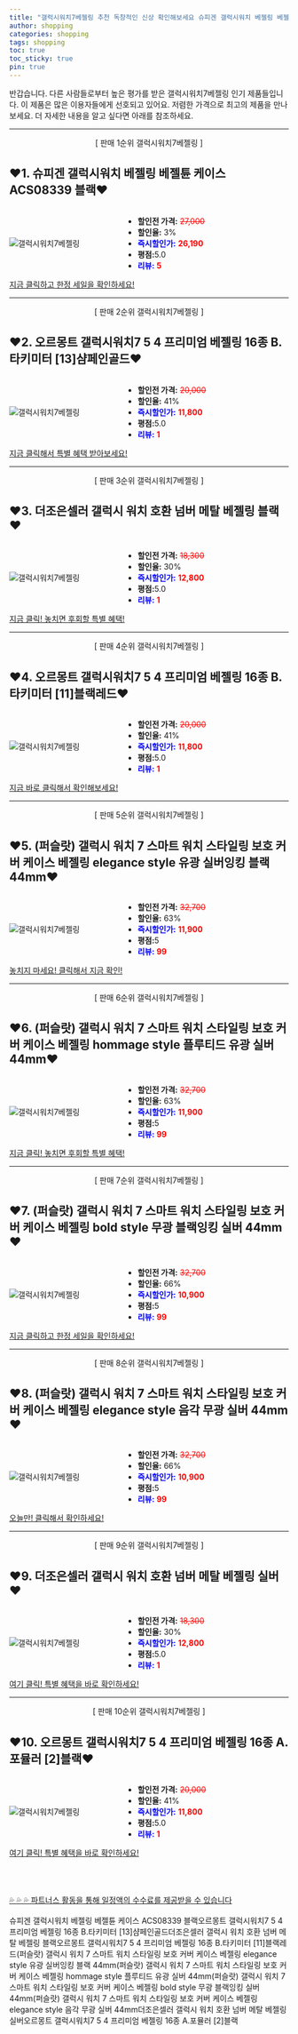 ```yaml
---
title: "갤럭시워치7베젤링 추천 독창적인 신상 확인해보세요 슈피겐 갤럭시워치 베젤링 베젤튠 케이스"
author: shopping
categories: shopping
tags: shopping
toc: true
toc_sticky: true
pin: true
---
```

반갑습니다. 다른 사람들로부터 높은 평가를 받은 갤럭시워치7베젤링 인기 제품들입니다. 이 제품은 많은 이용자들에게 선호되고 있어요. 저렴한 가격으로 최고의 제품을 만나보세요. 더 자세한 내용을 알고 싶다면 아래를 참조하세요.

---
<p class="toplist" style="margin: 0 auto; display: block; width: fit-content;">[ 판매 1순위 갤럭시워치7베젤링 ]</p>

<h2><strong>❤️1. 슈피겐 갤럭시워치 베젤링 베젤튠 케이스 ACS08339 블랙❤️</strong></h2>

<div style="display: flex; align-items: center;">
    <div style="flex: 0.4;">
        <img src="https://thumbnail6.coupangcdn.com/thumbnails/remote/230x230ex/image/retail/images/1692474672220655-b8cef6ec-ba3b-4870-9718-90a3e06e49f2.jpg" alt="갤럭시워치7베젤링" style="max-width: 100%;">
    </div>
    <div style="flex: 0.6; margin-left: 10px;">
        <ul>
            <li><strong>할인전 가격:</strong> <del style="color: red;">27,000</del></li>
            <li><strong>할인율:</strong> 3%</li>
            <li><span style='color:blue'><strong>즉시할인가:</strong></span> <span style='color:red'><strong>26,190</strong></span></li>
            <li><strong>평점:</strong>5.0</li>
            <li><span style='color:blue'><strong>리뷰:</strong></span> <span style='color:red'><strong>5</strong></span></li>
        </ul>
    </div>
</div>
<div class="center">
    <a href="https://William4Davisa.github.io?lptag=AF9450613&subid=githubio&pageKey=8151304708&traceid=V0-153&itemId=23198121941&vendorItemId=90230707920" class="myButton">
        지금 클릭하고 한정 세일을 확인하세요!
    </a>
</div>


---
<p class="toplist" style="margin: 0 auto; display: block; width: fit-content;">[ 판매 2순위 갤럭시워치7베젤링 ]</p>

<h2><strong>❤️2. 오르몽트 갤럭시워치7 5 4 프리미엄 베젤링 16종 B.타키미터 [13]샴페인골드❤️</strong></h2>

<div style="display: flex; align-items: center;">
    <div style="flex: 0.4;">
        <img src="https://thumbnail8.coupangcdn.com/thumbnails/remote/230x230ex/image/vendor_inventory/9d6b/21b3732f72ede64b6c51d55c212ebbe9c0f09a3f29d52c24c52063362b60.jpg" alt="갤럭시워치7베젤링" style="max-width: 100%;">
    </div>
    <div style="flex: 0.6; margin-left: 10px;">
        <ul>
            <li><strong>할인전 가격:</strong> <del style="color: red;">20,000</del></li>
            <li><strong>할인율:</strong> 41%</li>
            <li><span style='color:blue'><strong>즉시할인가:</strong></span> <span style='color:red'><strong>11,800</strong></span></li>
            <li><strong>평점:</strong>5.0</li>
            <li><span style='color:blue'><strong>리뷰:</strong></span> <span style='color:red'><strong>1</strong></span></li>
        </ul>
    </div>
</div>
<div class="center">
    <a href="https://William4Davisa.github.io?lptag=AF9450613&subid=githubio&pageKey=8234116116&traceid=V0-153&itemId=23701762083&vendorItemId=90726808709" class="myButton">
        지금 클릭해서 특별 혜택 받아보세요!
    </a>
</div>


---
<p class="toplist" style="margin: 0 auto; display: block; width: fit-content;">[ 판매 3순위 갤럭시워치7베젤링 ]</p>

<h2><strong>❤️3. 더조은셀러 갤럭시 워치 호환 넘버 메탈 베젤링 블랙❤️</strong></h2>

<div style="display: flex; align-items: center;">
    <div style="flex: 0.4;">
        <img src="https://thumbnail6.coupangcdn.com/thumbnails/remote/230x230ex/image/vendor_inventory/fe7f/49c87cd8c30108778b893cb39813a306f5af30a89ed770b135f873543b26.jpg" alt="갤럭시워치7베젤링" style="max-width: 100%;">
    </div>
    <div style="flex: 0.6; margin-left: 10px;">
        <ul>
            <li><strong>할인전 가격:</strong> <del style="color: red;">18,300</del></li>
            <li><strong>할인율:</strong> 30%</li>
            <li><span style='color:blue'><strong>즉시할인가:</strong></span> <span style='color:red'><strong>12,800</strong></span></li>
            <li><strong>평점:</strong>5.0</li>
            <li><span style='color:blue'><strong>리뷰:</strong></span> <span style='color:red'><strong>1</strong></span></li>
        </ul>
    </div>
</div>
<div class="center">
    <a href="https://William4Davisa.github.io?lptag=AF9450613&subid=githubio&pageKey=8232713293&traceid=V0-153&itemId=23696525128&vendorItemId=90721635538" class="myButton">
        지금 클릭! 놓치면 후회할 특별 혜택!
    </a>
</div>


---
<p class="toplist" style="margin: 0 auto; display: block; width: fit-content;">[ 판매 4순위 갤럭시워치7베젤링 ]</p>

<h2><strong>❤️4. 오르몽트 갤럭시워치7 5 4 프리미엄 베젤링 16종 B.타키미터 [11]블랙레드❤️</strong></h2>

<div style="display: flex; align-items: center;">
    <div style="flex: 0.4;">
        <img src="https://thumbnail6.coupangcdn.com/thumbnails/remote/230x230ex/image/vendor_inventory/4381/93131f6931f62d34b4d427a02559ef54aa51117bbda070023a187324b5c5.jpg" alt="갤럭시워치7베젤링" style="max-width: 100%;">
    </div>
    <div style="flex: 0.6; margin-left: 10px;">
        <ul>
            <li><strong>할인전 가격:</strong> <del style="color: red;">20,000</del></li>
            <li><strong>할인율:</strong> 41%</li>
            <li><span style='color:blue'><strong>즉시할인가:</strong></span> <span style='color:red'><strong>11,800</strong></span></li>
            <li><strong>평점:</strong>5.0</li>
            <li><span style='color:blue'><strong>리뷰:</strong></span> <span style='color:red'><strong>1</strong></span></li>
        </ul>
    </div>
</div>
<div class="center">
    <a href="https://William4Davisa.github.io?lptag=AF9450613&subid=githubio&pageKey=8234116116&traceid=V0-153&itemId=23701762057&vendorItemId=90726808626" class="myButton">
        지금 바로 클릭해서 확인해보세요!
    </a>
</div>


---
<p class="toplist" style="margin: 0 auto; display: block; width: fit-content;">[ 판매 5순위 갤럭시워치7베젤링 ]</p>

<h2><strong>❤️5. (퍼슬랏) 갤럭시 워치 7 스마트 워치 스타일링 보호 커버 케이스 베젤링 elegance style 유광 실버잉킹 블랙 44mm❤️</strong></h2>

<div style="display: flex; align-items: center;">
    <div style="flex: 0.4;">
        <img src="https://thumbnail10.coupangcdn.com/thumbnails/remote/230x230ex/image/vendor_inventory/bafe/45f229ef1c9c06250572490026685fe932975220fa06684a13f9af96e59d.jpg" alt="갤럭시워치7베젤링" style="max-width: 100%;">
    </div>
    <div style="flex: 0.6; margin-left: 10px;">
        <ul>
            <li><strong>할인전 가격:</strong> <del style="color: red;">32,700</del></li>
            <li><strong>할인율:</strong> 63%</li>
            <li><span style='color:blue'><strong>즉시할인가:</strong></span> <span style='color:red'><strong>11,900</strong></span></li>
            <li><strong>평점:</strong>5</li>
            <li><span style='color:blue'><strong>리뷰:</strong></span> <span style='color:red'><strong>99</strong></span></li>
        </ul>
    </div>
</div>
<div class="center">
    <a href="https://William4Davisa.github.io?lptag=AF9450613&subid=githubio&pageKey=8232095429&traceid=V0-153&itemId=23694027311&vendorItemId=90719152631" class="myButton">
        놓치지 마세요! 클릭해서 지금 확인!
    </a>
</div>


---
<p class="toplist" style="margin: 0 auto; display: block; width: fit-content;">[ 판매 6순위 갤럭시워치7베젤링 ]</p>

<h2><strong>❤️6. (퍼슬랏) 갤럭시 워치 7 스마트 워치 스타일링 보호 커버 케이스 베젤링 hommage style 플루티드 유광 실버 44mm❤️</strong></h2>

<div style="display: flex; align-items: center;">
    <div style="flex: 0.4;">
        <img src="https://thumbnail8.coupangcdn.com/thumbnails/remote/230x230ex/image/vendor_inventory/b104/684be775ccd5ac6c3a7e3acf436b30433190a5a02611a59fcae3a3463c82.jpg" alt="갤럭시워치7베젤링" style="max-width: 100%;">
    </div>
    <div style="flex: 0.6; margin-left: 10px;">
        <ul>
            <li><strong>할인전 가격:</strong> <del style="color: red;">32,700</del></li>
            <li><strong>할인율:</strong> 63%</li>
            <li><span style='color:blue'><strong>즉시할인가:</strong></span> <span style='color:red'><strong>11,900</strong></span></li>
            <li><strong>평점:</strong>5</li>
            <li><span style='color:blue'><strong>리뷰:</strong></span> <span style='color:red'><strong>99</strong></span></li>
        </ul>
    </div>
</div>
<div class="center">
    <a href="https://William4Davisa.github.io?lptag=AF9450613&subid=githubio&pageKey=8232131737&traceid=V0-153&itemId=23694177085&vendorItemId=90719300318" class="myButton">
        지금 클릭! 놓치면 후회할 특별 혜택!
    </a>
</div>


---
<p class="toplist" style="margin: 0 auto; display: block; width: fit-content;">[ 판매 7순위 갤럭시워치7베젤링 ]</p>

<h2><strong>❤️7. (퍼슬랏) 갤럭시 워치 7 스마트 워치 스타일링 보호 커버 케이스 베젤링 bold style 무광 블랙잉킹 실버 44mm❤️</strong></h2>

<div style="display: flex; align-items: center;">
    <div style="flex: 0.4;">
        <img src="https://thumbnail9.coupangcdn.com/thumbnails/remote/230x230ex/image/vendor_inventory/07e4/a503095eccdb97fd1d01c785b17dcc7e56c09457c2cb6d6931665ac5aeb3.jpg" alt="갤럭시워치7베젤링" style="max-width: 100%;">
    </div>
    <div style="flex: 0.6; margin-left: 10px;">
        <ul>
            <li><strong>할인전 가격:</strong> <del style="color: red;">32,700</del></li>
            <li><strong>할인율:</strong> 66%</li>
            <li><span style='color:blue'><strong>즉시할인가:</strong></span> <span style='color:red'><strong>10,900</strong></span></li>
            <li><strong>평점:</strong>5</li>
            <li><span style='color:blue'><strong>리뷰:</strong></span> <span style='color:red'><strong>99</strong></span></li>
        </ul>
    </div>
</div>
<div class="center">
    <a href="https://William4Davisa.github.io?lptag=AF9450613&subid=githubio&pageKey=8232111945&traceid=V0-153&itemId=23694089522&vendorItemId=90719214095" class="myButton">
        지금 클릭하고 한정 세일을 확인하세요!
    </a>
</div>


---
<p class="toplist" style="margin: 0 auto; display: block; width: fit-content;">[ 판매 8순위 갤럭시워치7베젤링 ]</p>

<h2><strong>❤️8. (퍼슬랏) 갤럭시 워치 7 스마트 워치 스타일링 보호 커버 케이스 베젤링 elegance style 음각 무광 실버 44mm❤️</strong></h2>

<div style="display: flex; align-items: center;">
    <div style="flex: 0.4;">
        <img src="https://thumbnail9.coupangcdn.com/thumbnails/remote/230x230ex/image/vendor_inventory/ebd8/fb0c44b8c3e02bcef6de08fc11bef46516a2a890731ed38dd976f368b811.jpg" alt="갤럭시워치7베젤링" style="max-width: 100%;">
    </div>
    <div style="flex: 0.6; margin-left: 10px;">
        <ul>
            <li><strong>할인전 가격:</strong> <del style="color: red;">32,700</del></li>
            <li><strong>할인율:</strong> 66%</li>
            <li><span style='color:blue'><strong>즉시할인가:</strong></span> <span style='color:red'><strong>10,900</strong></span></li>
            <li><strong>평점:</strong>5</li>
            <li><span style='color:blue'><strong>리뷰:</strong></span> <span style='color:red'><strong>99</strong></span></li>
        </ul>
    </div>
</div>
<div class="center">
    <a href="https://William4Davisa.github.io?lptag=AF9450613&subid=githubio&pageKey=8232073898&traceid=V0-153&itemId=23693946603&vendorItemId=90719072696" class="myButton">
        오늘만! 클릭해서 확인하세요!
    </a>
</div>


---
<p class="toplist" style="margin: 0 auto; display: block; width: fit-content;">[ 판매 9순위 갤럭시워치7베젤링 ]</p>

<h2><strong>❤️9. 더조은셀러 갤럭시 워치 호환 넘버 메탈 베젤링 실버❤️</strong></h2>

<div style="display: flex; align-items: center;">
    <div style="flex: 0.4;">
        <img src="https://thumbnail6.coupangcdn.com/thumbnails/remote/230x230ex/image/vendor_inventory/1c8e/fbf859062692373e85c00742e38958123b3a0a7f1d1d70dd5d716338aef0.jpg" alt="갤럭시워치7베젤링" style="max-width: 100%;">
    </div>
    <div style="flex: 0.6; margin-left: 10px;">
        <ul>
            <li><strong>할인전 가격:</strong> <del style="color: red;">18,300</del></li>
            <li><strong>할인율:</strong> 30%</li>
            <li><span style='color:blue'><strong>즉시할인가:</strong></span> <span style='color:red'><strong>12,800</strong></span></li>
            <li><strong>평점:</strong>5.0</li>
            <li><span style='color:blue'><strong>리뷰:</strong></span> <span style='color:red'><strong>1</strong></span></li>
        </ul>
    </div>
</div>
<div class="center">
    <a href="https://William4Davisa.github.io?lptag=AF9450613&subid=githubio&pageKey=8232713293&traceid=V0-153&itemId=23696525136&vendorItemId=90721635575" class="myButton">
        여기 클릭! 특별 혜택을 바로 확인하세요!
    </a>
</div>


---
<p class="toplist" style="margin: 0 auto; display: block; width: fit-content;">[ 판매 10순위 갤럭시워치7베젤링 ]</p>

<h2><strong>❤️10. 오르몽트 갤럭시워치7 5 4 프리미엄 베젤링 16종 A.포뮬러 [2]블랙❤️</strong></h2>

<div style="display: flex; align-items: center;">
    <div style="flex: 0.4;">
        <img src="https://thumbnail9.coupangcdn.com/thumbnails/remote/230x230ex/image/vendor_inventory/7b2c/f18bb466c60ee40bf392a9b4c6f106a363ead3eda11c9c454bc83d6ec88d.jpg" alt="갤럭시워치7베젤링" style="max-width: 100%;">
    </div>
    <div style="flex: 0.6; margin-left: 10px;">
        <ul>
            <li><strong>할인전 가격:</strong> <del style="color: red;">20,000</del></li>
            <li><strong>할인율:</strong> 41%</li>
            <li><span style='color:blue'><strong>즉시할인가:</strong></span> <span style='color:red'><strong>11,800</strong></span></li>
            <li><strong>평점:</strong>5.0</li>
            <li><span style='color:blue'><strong>리뷰:</strong></span> <span style='color:red'><strong>1</strong></span></li>
        </ul>
    </div>
</div>
<div class="center">
    <a href="https://William4Davisa.github.io?lptag=AF9450613&subid=githubio&pageKey=8234116116&traceid=V0-153&itemId=23701762077&vendorItemId=90726808678" class="myButton">
        여기 클릭! 특별 혜택을 바로 확인하세요!
    </a>
</div>

<br><br><br>[💦 💦 💦 파트너스 활동을 통해 일정액의 수수료를 제공받을 수 있습니다](https://link.coupang.com/a/bcpT2c)<br><br>슈피겐 갤럭시워치 베젤링 베젤튠 케이스 ACS08339 블랙오르몽트 갤럭시워치7 5 4 프리미엄 베젤링 16종 B.타키미터 [13]샴페인골드더조은셀러 갤럭시 워치 호환 넘버 메탈 베젤링 블랙오르몽트 갤럭시워치7 5 4 프리미엄 베젤링 16종 B.타키미터 [11]블랙레드(퍼슬랏) 갤럭시 워치 7 스마트 워치 스타일링 보호 커버 케이스 베젤링 elegance style 유광 실버잉킹 블랙 44mm(퍼슬랏) 갤럭시 워치 7 스마트 워치 스타일링 보호 커버 케이스 베젤링 hommage style 플루티드 유광 실버 44mm(퍼슬랏) 갤럭시 워치 7 스마트 워치 스타일링 보호 커버 케이스 베젤링 bold style 무광 블랙잉킹 실버 44mm(퍼슬랏) 갤럭시 워치 7 스마트 워치 스타일링 보호 커버 케이스 베젤링 elegance style 음각 무광 실버 44mm더조은셀러 갤럭시 워치 호환 넘버 메탈 베젤링 실버오르몽트 갤럭시워치7 5 4 프리미엄 베젤링 16종 A.포뮬러 [2]블랙